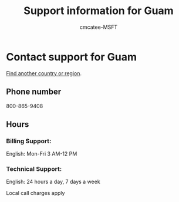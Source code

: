 ﻿---                                
title: Support information for Guam
author: cmcatee-MSFT
ms.author: cmcatee
manager: mnirkhe
audience: Admin
ms.topic: reference
ms.service: o365-administration
ms.collection: Adm_Support
localization_priority: Priority
description: Learn how to contact support for your country or region.
ROBOTS: NOINDEX, NOFOLLOW
---

# Contact support for Guam

[Find another country or region](../contact-support-for-business-products.md).

## Phone number
800-865-9408

## Hours
### Billing Support:

English: Mon-Fri 3 AM-12 PM

### Technical Support:

English: 24 hours a day, 7 days a week

Local call charges apply